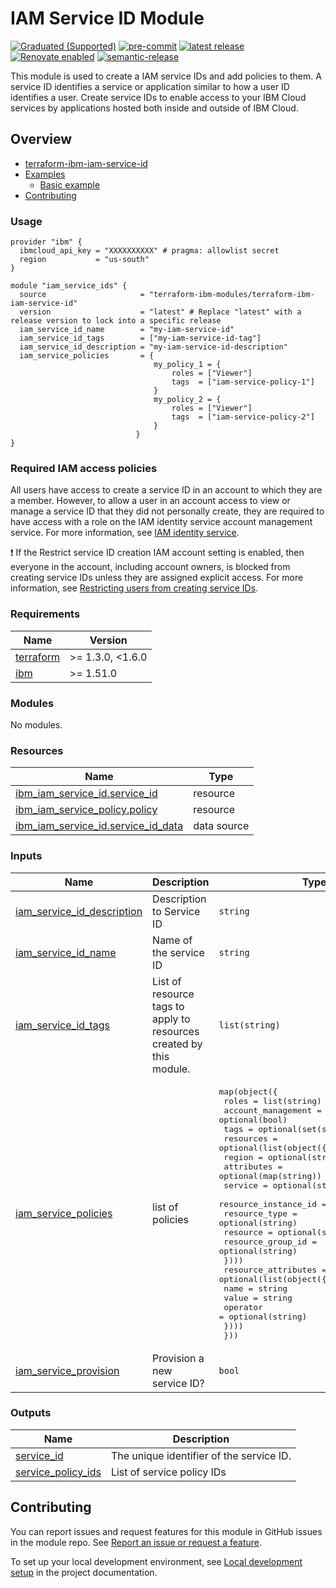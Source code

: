 <!-- BEGIN MODULE HOOK -->

# IAM Service ID Module
<!-- UPDATE BADGE: Update the link for the following badge-->
[![Graduated (Supported)](https://img.shields.io/badge/Status-Graduated%20(Supported)-brightgreen)](https://terraform-ibm-modules.github.io/documentation/#/badge-status)
[![pre-commit](https://img.shields.io/badge/pre--commit-enabled-brightgreen?logo=pre-commit&logoColor=white)](https://github.com/pre-commit/pre-commit)
[![latest release](https://img.shields.io/github/v/release/terraform-ibm-modules/terraform-ibm-iam-service-id?logo=GitHub&sort=semver)](https://github.com/terraform-ibm-modules/terraform-ibm-iam-service-id/releases/latest)
[![Renovate enabled](https://img.shields.io/badge/renovate-enabled-brightgreen.svg)](https://renovatebot.com/)
[![semantic-release](https://img.shields.io/badge/%20%20%F0%9F%93%A6%F0%9F%9A%80-semantic--release-e10079.svg)](https://github.com/semantic-release/semantic-release)

This module is used to create a IAM service IDs and add policies to them. A service ID identifies a service or application similar to how a user ID identifies a user. Create service IDs to enable access to your IBM Cloud services by applications hosted both inside and outside of IBM Cloud.

<!-- BEGIN OVERVIEW HOOK -->
## Overview
* [terraform-ibm-iam-service-id](#terraform-ibm-iam-service-id)
* [Examples](./examples)
    * [Basic example](./examples/basic)
* [Contributing](#contributing)
<!-- END OVERVIEW HOOK -->

### Usage

```hcl
provider "ibm" {
  ibmcloud_api_key = "XXXXXXXXXX" # pragma: allowlist secret
  region           = "us-south"
}

module "iam_service_ids" {
  source                     = "terraform-ibm-modules/terraform-ibm-iam-service-id"
  version                    = "latest" # Replace "latest" with a release version to lock into a specific release
  iam_service_id_name        = "my-iam-service-id"
  iam_service_id_tags        = ["my-iam-service-id-tag"]
  iam_service_id_description = "my-iam-service-id-description"
  iam_service_policies       = {
                                my_policy_1 = {
                                    roles = ["Viewer"]
                                    tags  = ["iam-service-policy-1"]
                                }
                                my_policy_2 = {
                                    roles = ["Viewer"]
                                    tags  = ["iam-service-policy-2"]
                                }
                            }
}
```

### Required IAM access policies

All users have access to create a service ID in an account to which they are a member. However, to allow a user in an account access to view or manage a service ID that they did not personally create, they are required to have access with a role on the IAM identity service account management service. For more information, see [IAM identity service](https://cloud.ibm.com/docs/account?topic=account-account-services&interface=ui#identity-service-account-management).

❗ If the Restrict service ID creation IAM account setting is enabled, then everyone in the account, including account owners, is blocked from creating service IDs unless they are assigned explicit access. For more information, see [Restricting users from creating service IDs](https://cloud.ibm.com/docs/account?topic=account-restrict-service-id-create&interface=ui).

<!-- END MODULE HOOK -->
<!-- BEGINNING OF PRE-COMMIT-TERRAFORM DOCS HOOK -->
### Requirements

| Name | Version |
|------|---------|
| <a name="requirement_terraform"></a> [terraform](#requirement\_terraform) | >= 1.3.0, <1.6.0 |
| <a name="requirement_ibm"></a> [ibm](#requirement\_ibm) | >= 1.51.0 |

### Modules

No modules.

### Resources

| Name | Type |
|------|------|
| [ibm_iam_service_id.service_id](https://registry.terraform.io/providers/ibm-cloud/ibm/latest/docs/resources/iam_service_id) | resource |
| [ibm_iam_service_policy.policy](https://registry.terraform.io/providers/ibm-cloud/ibm/latest/docs/resources/iam_service_policy) | resource |
| [ibm_iam_service_id.service_id_data](https://registry.terraform.io/providers/ibm-cloud/ibm/latest/docs/data-sources/iam_service_id) | data source |

### Inputs

| Name | Description | Type | Default | Required |
|------|-------------|------|---------|:--------:|
| <a name="input_iam_service_id_description"></a> [iam\_service\_id\_description](#input\_iam\_service\_id\_description) | Description to Service ID | `string` | `null` | no |
| <a name="input_iam_service_id_name"></a> [iam\_service\_id\_name](#input\_iam\_service\_id\_name) | Name of the service ID | `string` | n/a | yes |
| <a name="input_iam_service_id_tags"></a> [iam\_service\_id\_tags](#input\_iam\_service\_id\_tags) | List of resource tags to apply to resources created by this module. | `list(string)` | `[]` | no |
| <a name="input_iam_service_policies"></a> [iam\_service\_policies](#input\_iam\_service\_policies) | list of policies | <pre>map(object({<br>    roles              = list(string)<br>    account_management = optional(bool)<br>    tags               = optional(set(string))<br>    resources = optional(list(object({<br>      region               = optional(string)<br>      attributes           = optional(map(string))<br>      service              = optional(string)<br>      resource_instance_id = optional(string)<br>      resource_type        = optional(string)<br>      resource             = optional(string)<br>      resource_group_id    = optional(string)<br>    })))<br>    resource_attributes = optional(list(object({<br>      name     = string<br>      value    = string<br>      operator = optional(string)<br>    })))<br>  }))</pre> | n/a | yes |
| <a name="input_iam_service_provision"></a> [iam\_service\_provision](#input\_iam\_service\_provision) | Provision a new service ID? | `bool` | `true` | no |

### Outputs

| Name | Description |
|------|-------------|
| <a name="output_service_id"></a> [service\_id](#output\_service\_id) | The unique identifier of the service ID. |
| <a name="output_service_policy_ids"></a> [service\_policy\_ids](#output\_service\_policy\_ids) | List of service policy IDs |
<!-- END OF PRE-COMMIT-TERRAFORM DOCS HOOK -->

<!-- BEGIN CONTRIBUTING HOOK -->

<!-- Leave this section as is so that your module has a link to local development environment set up steps for contributors to follow -->
## Contributing

You can report issues and request features for this module in GitHub issues in the module repo. See [Report an issue or request a feature](https://github.com/terraform-ibm-modules/.github/blob/main/.github/SUPPORT.md).

To set up your local development environment, see [Local development setup](https://terraform-ibm-modules.github.io/documentation/#/local-dev-setup) in the project documentation.
<!-- Source for this readme file: https://github.com/terraform-ibm-modules/common-dev-assets/tree/main/module-assets/ci/module-template-automation -->
<!-- END CONTRIBUTING HOOK -->
